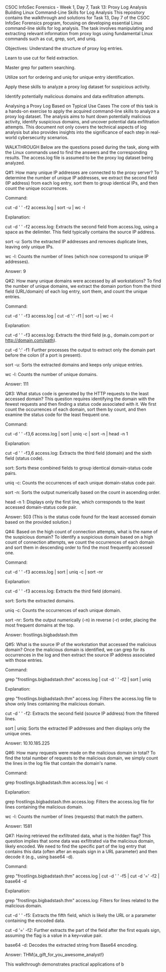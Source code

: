 CSOC InfoSec Forensics - Week 1, Day 7, Task 13: Proxy Log Analysis
Building Linux Command-Line Skills for Log Analysis
This repository contains the walkthrough and solutions for Task 13, Day 7 of the CSOC InfoSec Forensics program, focusing on developing essential Linux command-line skills for log analysis. The task involves manipulating and extracting relevant information from proxy logs using fundamental Linux commands such as cut, grep, sort, and uniq.

Objectives:
Understand the structure of proxy log entries.

Learn to use cut for field extraction.

Master grep for pattern searching.

Utilize sort for ordering and uniq for unique entry identification.

Apply these skills to analyze a proxy log dataset for suspicious activity.

Identify potentially malicious domains and data exfiltration attempts.

Analysing a Proxy Log Based on Typical Use Cases
The core of this task is a hands-on exercise to apply the acquired command-line skills to analyze a proxy log dataset. The analysis aims to hunt down potentially malicious activity, identify suspicious domains, and uncover potential data exfiltration attempts. This document not only covers the technical aspects of log analysis but also provides insights into the significance of each step in real-world cybersecurity scenarios.

WALKTHROUGH
Below are the questions posed during the task, along with the Linux commands used to find the answers and the corresponding results. The access.log file is assumed to be the proxy log dataset being analyzed.

Q#1: How many unique IP addresses are connected to the proxy server?
To determine the number of unique IP addresses, we extract the second field (IP address) from each log entry, sort them to group identical IPs, and then count the unique occurrences.

Command:

cut -d ' ' -f2 access.log | sort -u | wc -l

Explanation:

cut -d ' ' -f2 access.log: Extracts the second field from access.log, using a space as the delimiter. This field typically contains the source IP address.

sort -u: Sorts the extracted IP addresses and removes duplicate lines, leaving only unique IPs.

wc -l: Counts the number of lines (which now correspond to unique IP addresses).

Answer: 9

Q#2: How many unique domains were accessed by all workstations?
To find the number of unique domains, we extract the domain portion from the third field (URL/domain) of each log entry, sort them, and count the unique entries.

Command:

cut -d ' ' -f3 access.log | cut -d ':' -f1 | sort -u | wc -l

Explanation:

cut -d ' ' -f3 access.log: Extracts the third field (e.g., domain.com:port or http://domain.com/path).

cut -d ':' -f1: Further processes the output to extract only the domain part before the colon (if a port is present).

sort -u: Sorts the extracted domains and keeps only unique entries.

wc -l: Counts the number of unique domains.

Answer: 111

Q#3: What status code is generated by the HTTP requests to the least accessed domain?
This question requires identifying the domain with the fewest requests and then finding a status code associated with it. We first count the occurrences of each domain, sort them by count, and then examine the status code for the least frequent one.

Command:

cut -d ' ' -f3,6 access.log | sort | uniq -c | sort -n | head -n 1

Explanation:

cut -d ' ' -f3,6 access.log: Extracts the third field (domain) and the sixth field (status code).

sort: Sorts these combined fields to group identical domain-status code pairs.

uniq -c: Counts the occurrences of each unique domain-status code pair.

sort -n: Sorts the output numerically based on the count in ascending order.

head -n 1: Displays only the first line, which corresponds to the least accessed domain-status code pair.

Answer: 503 (This is the status code found for the least accessed domain based on the provided solution.)

Q#4: Based on the high count of connection attempts, what is the name of the suspicious domain?
To identify a suspicious domain based on a high count of connection attempts, we count the occurrences of each domain and sort them in descending order to find the most frequently accessed one.

Command:

cut -d ' ' -f3 access.log | sort | uniq -c | sort -nr

Explanation:

cut -d ' ' -f3 access.log: Extracts the third field (domain).

sort: Sorts the extracted domains.

uniq -c: Counts the occurrences of each unique domain.

sort -nr: Sorts the output numerically (-n) in reverse (-r) order, placing the most frequent domains at the top.

Answer: frostlings.bigbadstash.thm

Q#5: What is the source IP of the workstation that accessed the malicious domain?
Once the malicious domain is identified, we can grep for its occurrences in the log and then extract the source IP address associated with those entries.

Command:

grep "frostlings.bigbadstash.thm" access.log | cut -d ' ' -f2 | sort | uniq

Explanation:

grep "frostlings.bigbadstash.thm" access.log: Filters the access.log file to show only lines containing the malicious domain.

cut -d ' ' -f2: Extracts the second field (source IP address) from the filtered lines.

sort | uniq: Sorts the extracted IP addresses and then displays only the unique ones.

Answer: 10.10.185.225

Q#6: How many requests were made on the malicious domain in total?
To find the total number of requests to the malicious domain, we simply count the lines in the log file that contain the domain's name.

Command:

grep frostlings.bigbadstash.thm access.log | wc -l

Explanation:

grep frostlings.bigbadstash.thm access.log: Filters the access.log file for lines containing the malicious domain.

wc -l: Counts the number of lines (requests) that match the pattern.

Answer: 1581

Q#7: Having retrieved the exfiltrated data, what is the hidden flag?
This question implies that some data was exfiltrated via the malicious domain, likely encoded. We need to find the specific part of the log entry that contains this data (often after an equals sign in a URL parameter) and then decode it (e.g., using base64 -d).

Command:

grep "frostlings.bigbadstash.thm" access.log | cut -d ' ' -f5 | cut -d '=' -f2 | base64 -d

Explanation:

grep "frostlings.bigbadstash.thm" access.log: Filters for lines related to the malicious domain.

cut -d ' ' -f5: Extracts the fifth field, which is likely the URL or a parameter containing the encoded data.

cut -d '=' -f2: Further extracts the part of the field after the first equals sign, assuming the flag is a value in a key=value pair.

base64 -d: Decodes the extracted string from Base64 encoding.

Answer: THM{a_gift_for_you_awesome_analyst!}

This walkthrough demonstrates practical applications of b
